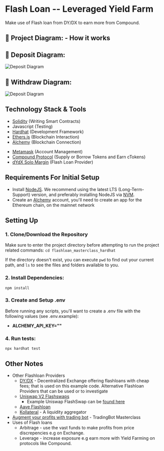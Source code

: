 # Flash Loan -- Leveraged Yield Farm 

Make use of Flash loan from DY/DX to earn more from Compound. 

## 🔧 Project Diagram: - How it works

## 🔧 Deposit Diagram:
![Deposit Diagram](https://i.gyazo.com/77913f25dd333c7f8a9ea99813053c61.png)
</br>
## 🔧 Withdraw Diagram:
![Deposit Diagram](https://i.gyazo.com/3c5736a988fe92fc7bd3c373230c2663.png)

## Technology Stack & Tools

- [Solidity](https://docs.soliditylang.org/en/v0.8.17/) (Writing Smart Contracts)
- Javascript (Testing)
- [Hardhat](https://hardhat.org/) (Development Framework)
- [Ethers.js](https://docs.ethers.io/v5/) (Blockchain Interaction)
- [Alchemy](https://www.alchemy.com/) (Blockchain Connection)
* [Metamask](https://metamask.io/) (Account Management)
* [Compound Protocol](https://app.compound.finance/) (Supply or Borrow Tokens and Earn cTokens)
* [dYdX Solo Margin](https://etherscan.io/address/0x1e0447b19bb6ecfdae1e4ae1694b0c3659614e4e) (Flash Loan Provider)

## Requirements For Initial Setup
- Install [NodeJS](https://nodejs.org/en/). We recommend using the latest LTS (Long-Term-Support) version, and preferably installing NodeJS via [NVM](https://github.com/nvm-sh/nvm#intro).
- Create an [Alchemy](https://www.alchemy.com/) account, you'll need to create an app for the Ethereum chain, on the mainnet network

## Setting Up
### 1. Clone/Download the Repository
Make sure to enter the project directory before attempting to run the project related commands:
`cd flashloan_masterclass_hardhat`

If the directory doesn't exist, you can execute `pwd` to find out your current path, and `ls` to see the files and folders available to you.

### 2. Install Dependencies:
`npm install`

### 3. Create and Setup .env
Before running any scripts, you'll want to create a .env file with the following values (see .env.example):

- **ALCHEMY_API_KEY=""**

### 4. Run tests:
`npx hardhat test`

## Other Notes
* Other Flashloan Providers 
  * [DY/DX]() - Decentralized Exchange offering flashloans with cheap fees; that is used on this example code.
  Alternative Flashloan Providers that can be used or to investigate
  * [Uniswap V2 Flashswaps](https://docs.uniswap.org/protocol/V2/concepts/core-concepts/flash-swaps)
    - Example Uniswap FlashSwap can be [found here](https://github.com/Uniswap/uniswap-v2-periphery/blob/master/contracts/examples/ExampleFlashSwap.sol)
  * [Aave Flashloan](https://docs.aave.com/developers/guides/flash-loans)
  * [Kollateral](https://www.kollateral.co/) - A liquidity aggregator 
* [Augment your profits with trading bot](https://dappuniversity.teachable.com/courses/940808/lectures/24527435) - TradingBot Masterclass
* Uses of Flash loans
  * Arbitrage - use the vast funds to make profits from price discrepencies e.g on Exchange.
  * Leverage - increase exposure e.g earn more with Yield Farming on protocols like Compound.